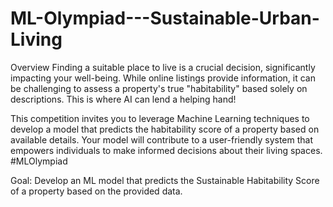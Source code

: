 # ML-Olympiad---Sustainable-Urban-Living

Overview
Finding a suitable place to live is a crucial decision, significantly impacting your well-being. While online listings provide information, it can be challenging to assess a property's true "habitability" based solely on descriptions. This is where AI can lend a helping hand!

This competition invites you to leverage Machine Learning techniques to develop a model that predicts the habitability score of a property based on available details. Your model will contribute to a user-friendly system that empowers individuals to make informed decisions about their living spaces. #MLOlympiad

Goal: Develop an ML model that predicts the Sustainable Habitability Score of a property based on the provided data.
